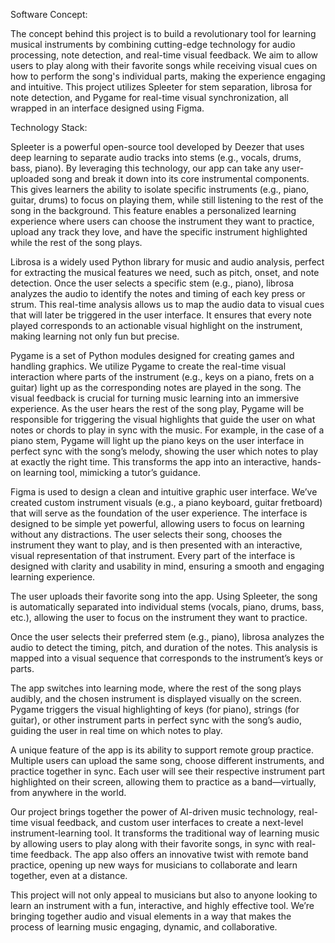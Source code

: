 Software Concept:

The concept behind this project is to build a revolutionary tool for learning musical instruments by combining cutting-edge technology for audio processing, note detection, and real-time visual feedback. We aim to allow users to play along with their favorite songs while receiving visual cues on how to perform the song's individual parts, making the experience engaging and intuitive. This project utilizes Spleeter for stem separation, librosa for note detection, and Pygame for real-time visual synchronization, all wrapped in an interface designed using Figma.

Technology Stack:

   Spleeter is a powerful open-source tool developed by Deezer that uses deep learning to separate audio tracks into stems (e.g., vocals, drums, bass, piano). By leveraging this technology, our app can take any user-uploaded song and break it down into its core instrumental components. This gives learners the ability to isolate specific instruments (e.g., piano, guitar, drums) to focus on playing them, while still listening to the rest of the song in the background.
   This feature enables a personalized learning experience where users can choose the instrument they want to practice, upload any track they love, and have the specific instrument highlighted while the rest of the song plays.

   Librosa is a widely used Python library for music and audio analysis, perfect for extracting the musical features we need, such as pitch, onset, and note detection. Once the user selects a specific stem (e.g., piano), librosa analyzes the audio to identify the notes and timing of each key press or strum.
   This real-time analysis allows us to map the audio data to visual cues that will later be triggered in the user interface. It ensures that every note played corresponds to an actionable visual highlight on the instrument, making learning not only fun but precise.

   Pygame is a set of Python modules designed for creating games and handling graphics. We utilize Pygame to create the real-time visual interaction where parts of the instrument (e.g., keys on a piano, frets on a guitar) light up as the corresponding notes are played in the song.
   The visual feedback is crucial for turning music learning into an immersive experience. As the user hears the rest of the song play, Pygame will be responsible for triggering the visual highlights that guide the user on what notes or chords to play in sync with the music.
   For example, in the case of a piano stem, Pygame will light up the piano keys on the user interface in perfect sync with the song’s melody, showing the user which notes to play at exactly the right time. This transforms the app into an interactive, hands-on learning tool, mimicking a tutor’s guidance.

   Figma is used to design a clean and intuitive graphic user interface. We’ve created custom instrument visuals (e.g., a piano keyboard, guitar fretboard) that will serve as the foundation of the user experience. The interface is designed to be simple yet powerful, allowing users to focus on learning without any distractions.
   The user selects their song, chooses the instrument they want to play, and is then presented with an interactive, visual representation of that instrument. Every part of the interface is designed with clarity and usability in mind, ensuring a smooth and engaging learning experience.
 
   The user uploads their favorite song into the app. Using Spleeter, the song is automatically separated into individual stems (vocals, piano, drums, bass, etc.), allowing the user to focus on the instrument they want to practice.
 
   Once the user selects their preferred stem (e.g., piano), librosa analyzes the audio to detect the timing, pitch, and duration of the notes. This analysis is mapped into a visual sequence that corresponds to the instrument’s keys or parts.
 
   The app switches into learning mode, where the rest of the song plays audibly, and the chosen instrument is displayed visually on the screen. Pygame triggers the visual highlighting of keys (for piano), strings (for guitar), or other instrument parts in perfect sync with the song’s audio, guiding the user in real time on which notes to play.

   A unique feature of the app is its ability to support remote group practice. Multiple users can upload the same song, choose different instruments, and practice together in sync. Each user will see their respective instrument part highlighted on their screen, allowing them to practice as a band—virtually, from anywhere in the world.

Our project brings together the power of AI-driven music technology, real-time visual feedback, and custom user interfaces to create a next-level instrument-learning tool. It transforms the traditional way of learning music by allowing users to play along with their favorite songs, in sync with real-time feedback. The app also offers an innovative twist with remote band practice, opening up new ways for musicians to collaborate and learn together, even at a distance.

This project will not only appeal to musicians but also to anyone looking to learn an instrument with a fun, interactive, and highly effective tool. We’re bringing together audio and visual elements in a way that makes the process of learning music engaging, dynamic, and collaborative.
